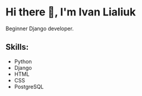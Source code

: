 # Hi there 👋, I'm Ivan Lialiuk
Beginner Django developer.

## Skills:
* Python
* Django
* HTML
* CSS
* PostgreSQL
